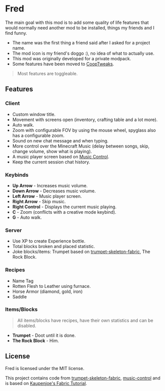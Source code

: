 # Fred

The main goal with this mod is to add some quality of life features that would normally need another mod to be installed, things my friends and I find funny.

- The name was the first thing a friend said after I asked for a project name.
- The mod icon is my friend's doggo :), no idea of what to actually use.
- This mod was originally developed for a private modpack.
- Some features have been moved to [CoopTweaks](https://github.com/Kyagara/CoopTweaks).

> Most features are toggleable.

## Features

### Client

- Custom window title.
- Movement with screens open (inventory, crafting table and a lot more).
- Auto walk.
- Zoom with configurable FOV by using the mouse wheel, spyglass also has a configurable zoom.
- Sound on new chat message and when typing.
- More control over the Minecraft Music (delay between songs, skip, change volume, show what is playing).
- A music player screen based on [Music Control](https://github.com/sf-inc/music_control).
- Keep the current session chat history.

### Keybinds

- **Up Arrow** - Increases music volume.
- **Down Arrow** - Decreases music volume.
- **Left Arrow** - Music player screen.
- **Right Arrow** - Skip music.
- **Right Control** - Displays the current music playing.
- **C** - Zoom (conflicts with a creative mode keybind).
- **G** - Auto walk.

### Server

- Use XP to create Experience bottle.
- Total blocks broken and placed statistic.
- Joke blocks/items: Trumpet based on [trumpet-skeleton-fabric](https://github.com/JamiesWhiteShirt/trumpet-skeleton-fabric/), The Rock Block.

### Recipes

- Name Tag
- Rotten Flesh to Leather using furnace.
- Horse Armor (diamond, gold, iron)
- Saddle

### Items/Blocks

> All items/blocks have recipes, have their own statistics and can be disabled.

- **Trumpet** - Doot until it is done.
- **The Rock Block** - Him.

## License

Fred is licensed under the MIT license.

This project contains code
from [trumpet-skeleton-fabric](https://github.com/JamiesWhiteShirt/trumpet-skeleton-fabric/), [music-control](https://github.com/sf-inc/music_control) and is based on [Kaupenjoe's Fabric Tutorial](https://www.youtube.com/playlist?list=PLKGarocXCE1EeLZggaXPJaARxnAbUD8Y_).
